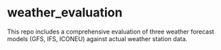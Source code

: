 # weather_evaluation
This repo includes a comprehensive evaluation of three weather forecast models (GFS, IFS, ICONEU) against actual weather station data. 
